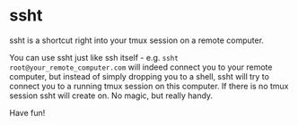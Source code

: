 # ssht

ssht is a shortcut right into your tmux session on a remote computer.

You can use ssht just like ssh itself - e.g. `ssht root@your_remote_computer.com` will indeed connect you to your remote computer, but instead of simply dropping you to a shell, ssht will try to connect you to a running tmux session on this computer. If there is no tmux session ssht will create on. No magic, but really handy.

Have fun!

